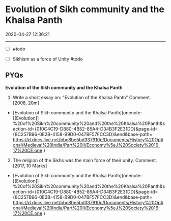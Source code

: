 # Evolution of Sikh community and the Khalsa Panth
2020-04-27 12:36:21

---

- [ ] #todo 

- [ ] Sikhism as a force of Unity #todo 
 

## PYQs


**Evolution of the Sikh community and the Khalsa Panth**




1. Write a short essay on: "Evolution of the Khalsa Panth" Comment. [2008, 20m]
-   [Evolution of Sikh community and the Khalsa Panth](onenote: [[Evolution]] %20of%20Sikh%20community%20and%20the%20Khalsa%20Panth&section-id={010C4C19-D880-4B52-85A4-D34B3F2E31DD}&page-id={8C257B96-0E2B-4158-B9D0-047BF57FCC3D}&end&base-path= https://d.docs.live.net/bbc8be5bd337910c/Documents/History%20Optional/Medieval%20India/Part%20II/Economy%5eJ%20Society%2016-17%20CE.one )






2. The religion of the Sikhs was the main force of their unity. Comment. [2017, 10 Marks]
-   [Evolution of Sikh community and the Khalsa Panth](onenote: [[Evolution]] %20of%20Sikh%20community%20and%20the%20Khalsa%20Panth&section-id={010C4C19-D880-4B52-85A4-D34B3F2E31DD}&page-id={8C257B96-0E2B-4158-B9D0-047BF57FCC3D}&end&base-path= https://d.docs.live.net/bbc8be5bd337910c/Documents/History%20Optional/Medieval%20India/Part%20II/Economy%5eJ%20Society%2016-17%20CE.one )




